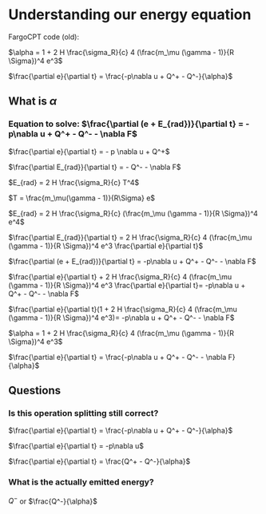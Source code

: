 # Understanding our energy equation

FargoCPT code (old):

$\alpha = 1 +  2 H \frac{\sigma_R}{c} 4 (\frac{m_\mu (\gamma - 1)}{R \Sigma})^4 e^3$

$\frac{\partial e}{\partial t} = \frac{-p\nabla u + Q^+ - Q^-}{\alpha}$



## What is $\alpha$

### Equation to solve: $\frac{\partial (e + E_{rad})}{\partial t} = -p\nabla u + Q^+ - Q^- - \nabla F$
  
$\frac{\partial e}{\partial t} = - p \nabla u + Q^+$

$\frac{\partial E_{rad}}{\partial t} = - Q^- - \nabla F$


$E_{rad} = 2 H \frac{\sigma_R}{c} T^4$

$T = \frac{m_\mu(\gamma - 1)}{R\Sigma} e$

$E_{rad} = 2 H \frac{\sigma_R}{c} (\frac{m_\mu (\gamma - 1)}{R \Sigma})^4 e^4$


$\frac{\partial E_{rad}}{\partial t} = 2 H \frac{\sigma_R}{c} 4 (\frac{m_\mu (\gamma - 1)}{R \Sigma})^4 e^3 \frac{\partial e}{\partial t}$

$\frac{\partial (e + E_{rad})}{\partial t} = -p\nabla u + Q^+ - Q^- - \nabla F$

$\frac{\partial e}{\partial t} +  2 H \frac{\sigma_R}{c} 4 (\frac{m_\mu (\gamma - 1)}{R \Sigma})^4 e^3 \frac{\partial e}{\partial t}= -p\nabla u + Q^+ - Q^- - \nabla F$

$\frac{\partial e}{\partial t}(1 +  2 H \frac{\sigma_R}{c} 4 (\frac{m_\mu (\gamma - 1)}{R \Sigma})^4 e^3)= -p\nabla u + Q^+ - Q^- - \nabla F$


$\alpha = 1 +  2 H \frac{\sigma_R}{c} 4 (\frac{m_\mu (\gamma - 1)}{R \Sigma})^4 e^3$

$\frac{\partial e}{\partial t} = \frac{-p\nabla u + Q^+ - Q^- - \nabla F} {\alpha}$


## Questions

### Is this operation splitting still correct?
$\frac{\partial e}{\partial t} = \frac{-p\nabla u + Q^+ - Q^-}{\alpha}$

$\frac{\partial e}{\partial t} = -p\nabla u$

$\frac{\partial e}{\partial t} = \frac{Q^+ - Q^-}{\alpha}$

###  What is the actually emitted energy?
$Q^-$ or $\frac{Q^-}{\alpha}$
